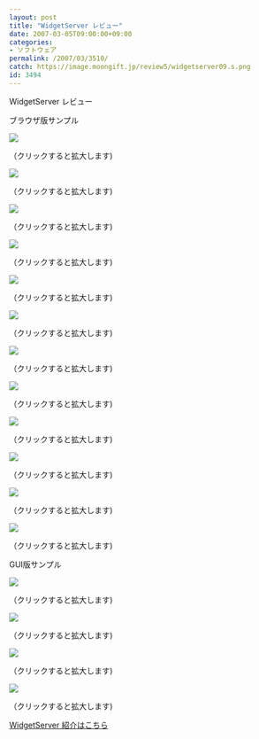 ```yaml
---
layout: post
title: "WidgetServer レビュー"
date: 2007-03-05T09:00:00+09:00
categories:
- ソフトウェア
permalink: /2007/03/3510/
catch: https://image.moongift.jp/review5/widgetserver09.s.png
id: 3494
---
```

WidgetServer レビュー  
<!--more-->

ブラウザ版サンプル

  

[![](https://image.moongift.jp/review5/widgetserver01.s.png)](https://image.moongift.jp/review5/widgetserver01.png)  
  
（クリックすると拡大します)

  

[![](https://image.moongift.jp/review5/widgetserver02.s.png)](https://image.moongift.jp/review5/widgetserver02.png)  
  
（クリックすると拡大します)

  

[![](https://image.moongift.jp/review5/widgetserver03.s.png)](https://image.moongift.jp/review5/widgetserver03.png)  
  
（クリックすると拡大します)

  

[![](https://image.moongift.jp/review5/widgetserver04.s.png)](https://image.moongift.jp/review5/widgetserver04.png)  
  
（クリックすると拡大します)

  

[![](https://image.moongift.jp/review5/widgetserver05.s.png)](https://image.moongift.jp/review5/widgetserver05.png)  
  
（クリックすると拡大します)

  

[![](https://image.moongift.jp/review5/widgetserver06.s.png)](https://image.moongift.jp/review5/widgetserver06.png)  
  
（クリックすると拡大します)

  

[![](https://image.moongift.jp/review5/widgetserver07.s.png)](https://image.moongift.jp/review5/widgetserver07.png)  
  
（クリックすると拡大します)

  

[![](https://image.moongift.jp/review5/widgetserver08.s.png)](https://image.moongift.jp/review5/widgetserver08.png)  
  
（クリックすると拡大します)

  

[![](https://image.moongift.jp/review5/widgetserver09.s.png)](https://image.moongift.jp/review5/widgetserver09.png)  
  
（クリックすると拡大します)

  

[![](https://image.moongift.jp/review5/widgetserver10.s.png)](https://image.moongift.jp/review5/widgetserver10.png)  
  
（クリックすると拡大します)

  

[![](https://image.moongift.jp/review5/widgetserver11.s.png)](https://image.moongift.jp/review5/widgetserver11.png)  
  
（クリックすると拡大します)

  

[![](https://image.moongift.jp/review5/widgetserver12.s.png)](https://image.moongift.jp/review5/widgetserver12.png)  
  
（クリックすると拡大します)

  

GUI版サンプル

  

[![](https://image.moongift.jp/review5/widgetserver13.s.png)](https://image.moongift.jp/review5/widgetserver13.png)  
  
（クリックすると拡大します)

  

[![](https://image.moongift.jp/review5/widgetserver14.s.png)](https://image.moongift.jp/review5/widgetserver14.png)  
  
（クリックすると拡大します)

  

[![](https://image.moongift.jp/review5/widgetserver15.s.png)](https://image.moongift.jp/review5/widgetserver15.png)  
  
（クリックすると拡大します)

  

[![](https://image.moongift.jp/review5/widgetserver16.s.png)](https://image.moongift.jp/review5/widgetserver16.png)  
  
（クリックすると拡大します)

  

[WidgetServer 紹介はこちら](http://oss.moongift.jp/intro/i-3506.html)

